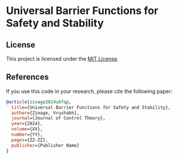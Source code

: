 # Universal Barrier Functions for Safety and Stability

## License

This project is licensed under the [MIT License](LICENSE).

## References

If you use this code in your research, please cite the following paper:

```bibtex
@article{zinage2024ubfqp,
  title={Universal Barrier Functions for Safety and Stability},
  author={Zinage, Vrushabh},
  journal={Journal of Control Theory},
  year={2024},
  volume={XX},
  number={YY},
  pages={ZZ-ZZ},
  publisher={Publisher Name}
}
```


